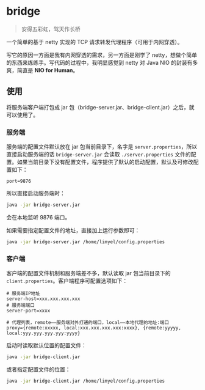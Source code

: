 # bridge

> 安得五彩虹，驾天作长桥

一个简单的基于 netty 实现的 TCP 请求转发代理程序（可用于内网穿透）。

写它的原因一方面是我有内网穿透的需求，另一方面是刚学了 netty，想做个简单的东西来练练手。写代码的过程中，我明显感觉到 netty 对 Java NIO 的封装有多爽，简直是 **NIO for Human**。

## 使用

将服务端客户端打包成 jar 包（bridge-server.jar、bridge-client.jar）之后，就可以使用了。

### 服务端

服务端的配置文件默认放在 jar 包当前目录下，名字是 `server.properties`，所以直接启动服务端的话 `bridge-server.jar` 会读取 `./server.properties` 文件的配置。如果当前目录下没有配置文件，程序提供了默认的启动配置，默认及可修改配置如下：

```properties
port=9876
```

所以直接启动服务端时：

```bash
java -jar bridge-server.jar
```

会在本地监听 9876 端口。

如果需要指定配置文件的地址，直接加上运行参数即可：

```bash
java -jar bridge-server.jar /home/limyel/config.properties
```

### 客户端

客户端的配置文件机制和服务端差不多，默认读取 jar 包当前目录下的 `client.properties`。客户端程序可配置选项如下：

```properties
# 服务端IP地址
server-host=xxx.xxx.xxx.xxx
# 服务端端口
server-port=xxxx

# 代理列表，remote——服务端对外打通的端口，local——本地代理的地址:端口
proxy={remote:xxxxx, local:xxx.xxx.xxx.xxx:xxxx}, {remote:yyyyy, local:yyy.yyy.yyy.yyy:yyyy}
```

启动时读取默认位置的配置文件：

```bash
java -jar bridge-client.jar
```

或者指定配置文件的位置：

```bash
java -jar bridge-client.jar /home/limyel/config.properties
```

